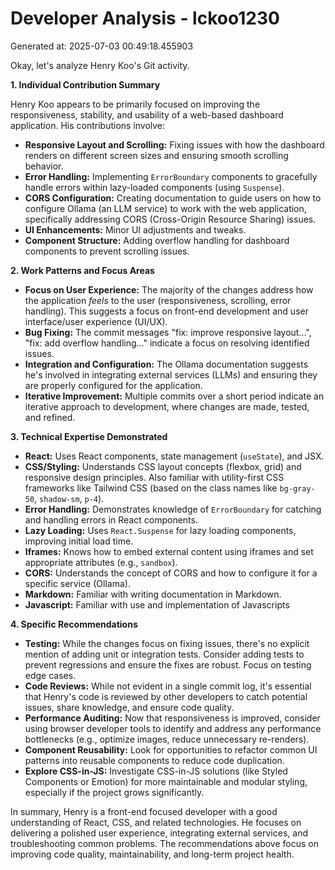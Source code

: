 # Developer Analysis - lckoo1230
Generated at: 2025-07-03 00:49:18.455903

Okay, let's analyze Henry Koo's Git activity.

**1. Individual Contribution Summary**

Henry Koo appears to be primarily focused on improving the responsiveness, stability, and usability of a web-based dashboard application.  His contributions involve:

*   **Responsive Layout and Scrolling:**  Fixing issues with how the dashboard renders on different screen sizes and ensuring smooth scrolling behavior.
*   **Error Handling:** Implementing `ErrorBoundary` components to gracefully handle errors within lazy-loaded components (using `Suspense`).
*   **CORS Configuration:** Creating documentation to guide users on how to configure Ollama (an LLM service) to work with the web application, specifically addressing CORS (Cross-Origin Resource Sharing) issues.
*   **UI Enhancements:** Minor UI adjustments and tweaks.
*   **Component Structure:** Adding overflow handling for dashboard components to prevent scrolling issues.

**2. Work Patterns and Focus Areas**

*   **Focus on User Experience:** The majority of the changes address how the application *feels* to the user (responsiveness, scrolling, error handling).  This suggests a focus on front-end development and user interface/user experience (UI/UX).
*   **Bug Fixing:** The commit messages "fix: improve responsive layout...", "fix: add overflow handling..." indicate a focus on resolving identified issues.
*   **Integration and Configuration:** The Ollama documentation suggests he's involved in integrating external services (LLMs) and ensuring they are properly configured for the application.
*   **Iterative Improvement:** Multiple commits over a short period indicate an iterative approach to development, where changes are made, tested, and refined.

**3. Technical Expertise Demonstrated**

*   **React:** Uses React components, state management (`useState`), and JSX.
*   **CSS/Styling:** Understands CSS layout concepts (flexbox, grid) and responsive design principles. Also familiar with utility-first CSS frameworks like Tailwind CSS (based on the class names like `bg-gray-50`, `shadow-sm`, `p-4`).
*   **Error Handling:** Demonstrates knowledge of `ErrorBoundary` for catching and handling errors in React components.
*   **Lazy Loading:** Uses `React.Suspense` for lazy loading components, improving initial load time.
*   **Iframes:** Knows how to embed external content using iframes and set appropriate attributes (e.g., `sandbox`).
*   **CORS:** Understands the concept of CORS and how to configure it for a specific service (Ollama).
*   **Markdown:** Familiar with writing documentation in Markdown.
*   **Javascript:** Familiar with use and implementation of Javascripts

**4. Specific Recommendations**

*   **Testing:** While the changes focus on fixing issues, there's no explicit mention of adding unit or integration tests.  Consider adding tests to prevent regressions and ensure the fixes are robust. Focus on testing edge cases.
*   **Code Reviews:**  While not evident in a single commit log, it's essential that Henry's code is reviewed by other developers to catch potential issues, share knowledge, and ensure code quality.
*   **Performance Auditing:** Now that responsiveness is improved, consider using browser developer tools to identify and address any performance bottlenecks (e.g., optimize images, reduce unnecessary re-renders).
*   **Component Reusability:**  Look for opportunities to refactor common UI patterns into reusable components to reduce code duplication.
*   **Explore CSS-in-JS:** Investigate CSS-in-JS solutions (like Styled Components or Emotion) for more maintainable and modular styling, especially if the project grows significantly.

In summary, Henry is a front-end focused developer with a good understanding of React, CSS, and related technologies. He focuses on delivering a polished user experience, integrating external services, and troubleshooting common problems.  The recommendations above focus on improving code quality, maintainability, and long-term project health.

